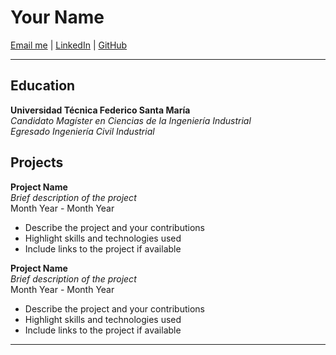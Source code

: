 # Your Name

[Email me](mailto:chaveza.tj@gmail.com) | [LinkedIn](https://www.linkedin.com/in/tomchava) | [GitHub](https://github.com/TomChav)

---

## Education

**Universidad Técnica Federico Santa María**  
*Candidato Magíster en Ciencias de la Ingeniería Industrial*  
*Egresado Ingeniería Civil Industrial*

## Projects

**Project Name**  
*Brief description of the project*  
Month Year - Month Year

- Describe the project and your contributions
- Highlight skills and technologies used
- Include links to the project if available

**Project Name**  
*Brief description of the project*  
Month Year - Month Year

- Describe the project and your contributions
- Highlight skills and technologies used
- Include links to the project if available

---



